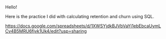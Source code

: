 Hello! 

Here is the practice I did with calculating retention and churn using SQL.

https://docs.google.com/spreadsheets/d/1XWSYjdkBJVbVaYj1ebEbcaUymLCv4B5MRU6fjvk1Uk4/edit?usp=sharing
